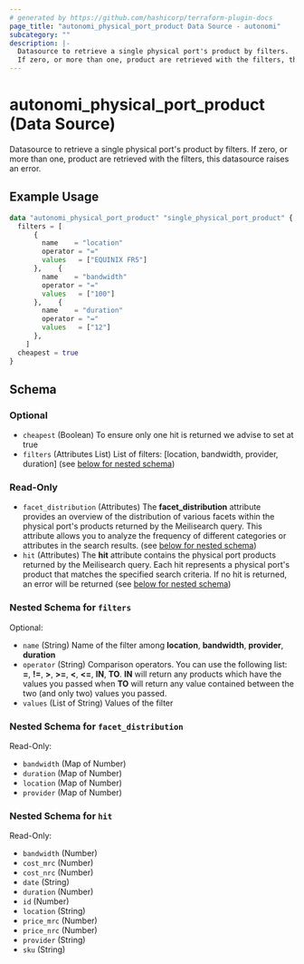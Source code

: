 ```yaml
---
# generated by https://github.com/hashicorp/terraform-plugin-docs
page_title: "autonomi_physical_port_product Data Source - autonomi"
subcategory: ""
description: |-
  Datasource to retrieve a single physical port's product by filters.
  If zero, or more than one, product are retrieved with the filters, this datasource raises an error.
---
```


# autonomi_physical_port_product (Data Source)

Datasource to retrieve a single physical port's product by filters.
If zero, or more than one, product are retrieved with the filters, this datasource raises an error.

## Example Usage

```terraform
data "autonomi_physical_port_product" "single_physical_port_product" {
  filters = [
      {
        name    = "location"
        operator = "="
        values   = ["EQUINIX FR5"]
      },    {
        name    = "bandwidth"
        operator = "="
        values   = ["100"]
      },    {
        name    = "duration"
        operator = "="
        values   = ["12"]
      },
    ]
  cheapest = true
}
```

<!-- schema generated by tfplugindocs -->
## Schema

### Optional

- `cheapest` (Boolean) To ensure only one hit is returned we advise to set at true
- `filters` (Attributes List) List of filters: [location, bandwidth, provider, duration] (see [below for nested schema](#nestedatt--filters))

### Read-Only

- `facet_distribution` (Attributes) The **facet_distribution** attribute provides an overview of the distribution of various facets
within the physical port's products returned by the Meilisearch query. This attribute allows you to analyze the frequency of
different categories or attributes in the search results. (see [below for nested schema](#nestedatt--facet_distribution))
- `hit` (Attributes) The **hit** attribute contains the physical port products returned by the Meilisearch query.
Each hit represents a physical port's product that matches the specified search criteria.
If no hit is returned, an error will be returned (see [below for nested schema](#nestedatt--hit))

<a id="nestedatt--filters"></a>
### Nested Schema for `filters`

Optional:

- `name` (String) Name of the filter among **location**, **bandwidth**, **provider**, **duration**
- `operator` (String) Comparison operators. You can use the following list: **=**, **!=**, **>**, **>=**, **<**, **<=**, **IN**, **TO**. **IN** will return any products which have the values you passed when **TO** will return any value contained between the two (and only two) values you passed.
- `values` (List of String) Values of the filter


<a id="nestedatt--facet_distribution"></a>
### Nested Schema for `facet_distribution`

Read-Only:

- `bandwidth` (Map of Number)
- `duration` (Map of Number)
- `location` (Map of Number)
- `provider` (Map of Number)


<a id="nestedatt--hit"></a>
### Nested Schema for `hit`

Read-Only:

- `bandwidth` (Number)
- `cost_mrc` (Number)
- `cost_nrc` (Number)
- `date` (String)
- `duration` (Number)
- `id` (Number)
- `location` (String)
- `price_mrc` (Number)
- `price_nrc` (Number)
- `provider` (String)
- `sku` (String)
